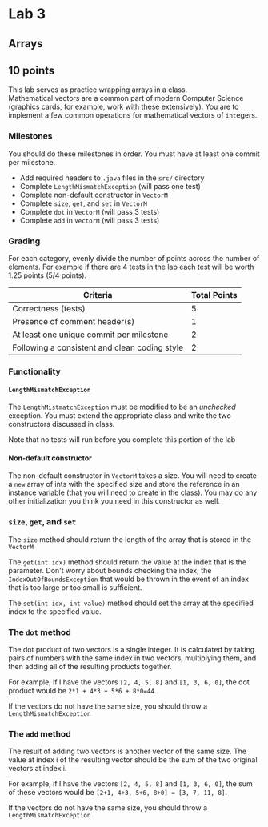 # Lab 3

## Arrays

## 10 points

This lab serves as practice wrapping arrays in a class.  
Mathematical vectors are a common part of modern Computer Science (graphics cards, for example, work with these extensively). 
You are to implement a few common operations for mathematical vectors of `int`egers.

### Milestones

You should do these milestones in order.  You must have at least one commit per milestone.

* Add required headers to `.java` files in the `src/` directory
* Complete `LengthMismatchException` (will pass one test)
* Complete non-default constructor in `VectorM`
* Complete `size`, `get`, and `set` in `VectorM`
* Complete `dot` in `VectorM` (will pass 3 tests)
* Complete `add` in `VectorM` (will pass 3 tests)

### Grading
For each category, evenly divide the number of points across the number of elements.  For example if there are 4 tests in the lab each test will be worth 1.25 points (5/4 points).

|Criteria|Total Points|
| --- | --- |
| Correctness (tests) | 5 |
| Presence of comment header(s) | 1 |
| At least one unique commit per milestone | 2 |
| Following a consistent and clean coding style | 2 |

### Functionality

#### `LengthMismatchException`

The `LengthMistmatchException` must be modified to be an _unchecked_ exception.  You must extend the appropriate class and write the two constructors discussed in class.

Note that no tests will run before you complete this portion of the lab

#### Non-default constructor

The non-default constructor in `VectorM` takes a size.  You will need to create a `new` array of ints with the specified size and store the reference in an instance variable (that you will need to create in the class).  You may do any other initialization you think you need in this constructor as well.

### `size`, `get`, and `set`

The `size` method should return the length of the array that is stored in the `VectorM`

The `get(int idx)` method should return the value at the index that is the parameter.  Don't worry about bounds checking the index; the `IndexOutOfBoundsException` that would be thrown in the event of an index that is too large or too small is sufficient.

The `set(int idx, int value)` method should set the array at the specified index to the specified value.

### The `dot` method

The dot product of two vectors is a single integer.  It is calculated by taking pairs of numbers with the same index in two vectors, multiplying them, and then adding all of the resulting products together.

For example, if I have the vectors `[2, 4, 5, 8]` and `[1, 3, 6, 0]`, the dot product would be `2*1 + 4*3 + 5*6 + 8*0=44`.

If the vectors do not have the same size, you should throw a `LengthMismatchException`

### The `add` method

The result of adding two vectors is another vector of the same size.  The value at index i of the resulting vector should be the sum of the two original vectors at index i.

For example, if I have the vectors `[2, 4, 5, 8]` and `[1, 3, 6, 0]`, the sum of these vectors would be `[2+1, 4+3, 5+6, 8+0] = [3, 7, 11, 8]`.

If the vectors do not have the same size, you should throw a `LengthMismatchException`
